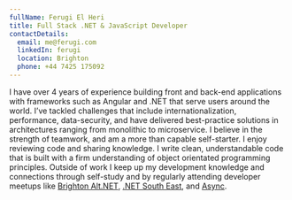 ```yaml
---
fullName: Ferugi El Heri
title: Full Stack .NET & JavaScript Developer
contactDetails:
  email: me@ferugi.com
  linkedIn: ferugi
  location: Brighton
  phone: +44 7425 175092
---
```


I have over 4 years of experience building front and back-end applications with frameworks such as Angular and .NET that serve users around the world. I’ve tackled challenges that include internationalization, performance, data-security, and have delivered best-practice solutions in architectures ranging from monolithic to microservice.
I believe in the strength of teamwork, and am a more than capable self-starter. I enjoy reviewing code and sharing knowledge. I write clean, understandable code that is built with a firm understanding of object orientated programming principles. 
Outside of work I keep up my development knowledge and connections through self-study and by  regularly attending developer meetups like [Brighton Alt.NET](http://brightonalt.net/), [.NET South East](http://www.dotnetsoutheast.co.uk/), and [Async](https://asyncjs.com/).